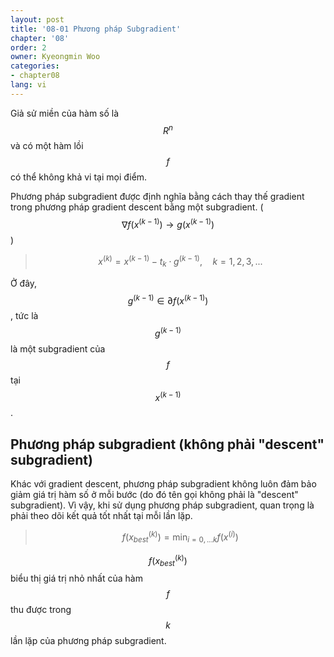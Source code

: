 ```yaml
---
layout: post
title: '08-01 Phương pháp Subgradient'
chapter: '08'
order: 2
owner: Kyeongmin Woo
categories:
- chapter08
lang: vi
---
```


Giả sử miền của hàm số là $${R}^n$$ và có một hàm lồi $$f$$ có thể không khả vi tại mọi điểm.

Phương pháp subgradient được định nghĩa bằng cách thay thế gradient trong phương pháp gradient descent bằng một subgradient. ($$\nabla f(x^{(k-1)}) \to g(x^{(k-1)})$$)

>$$ x^{(k)} = x^{(k-1)} - t_k \cdot g^{(k-1)}, \quad k = 1, 2, 3, . . . $$

Ở đây, $$g^{(k-1)} \in \partial f(x^{(k-1)})$$, tức là $$g^{(k-1)}$$ là một subgradient của $$f$$ tại $$x^{(k-1)}$$.

## Phương pháp subgradient (không phải "descent" subgradient)

Khác với gradient descent, phương pháp subgradient không luôn đảm bảo giảm giá trị hàm số ở mỗi bước (do đó tên gọi không phải là "descent" subgradient). Vì vậy, khi sử dụng phương pháp subgradient, quan trọng là phải theo dõi kết quả tốt nhất tại mỗi lần lặp.

>$$f(x_{best}^{(k)}) = \min_{i=0,...k} f(x^{(i)})$$ 

$$f(x^{(k)}_{best})$$ biểu thị giá trị nhỏ nhất của hàm $$f$$ thu được trong $$k$$ lần lặp của phương pháp subgradient.
